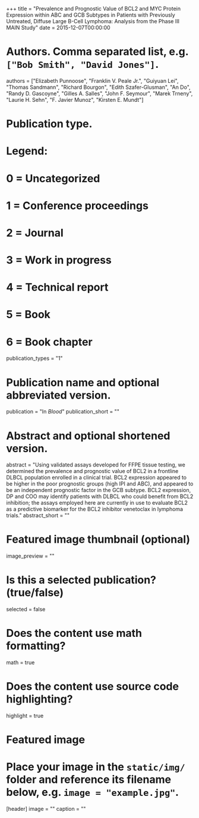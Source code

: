 +++
title = "Prevalence and Prognostic Value of BCL2 and MYC Protein Expression within ABC and GCB Subtypes in Patients with Previously Untreated, Diffuse Large B-Cell Lymphoma: Analysis from the Phase III MAIN Study"
date = 2015-12-07T00:00:00

# Authors. Comma separated list, e.g. `["Bob Smith", "David Jones"]`.
authors = ["Elizabeth Punnoose", "Franklin V. Peale Jr.", "Guiyuan Lei", "Thomas Sandmann", "Richard Bourgon", "Edith Szafer-Glusman", "An Do", "Randy D. Gascoyne", "Gilles A. Salles", "John F. Seymour", "Marek Trneny", "Laurie H. Sehn", "F. Javier Munoz", "Kirsten E. Mundt"]

# Publication type.
# Legend:
# 0 = Uncategorized
# 1 = Conference proceedings
# 2 = Journal
# 3 = Work in progress
# 4 = Technical report
# 5 = Book
# 6 = Book chapter
publication_types = "1"

# Publication name and optional abbreviated version.
publication = "In *Blood*"
publication_short = ""

# Abstract and optional shortened version.
abstract = "Using validated assays developed for FFPE tissue testing, we determined the prevalence and prognostic value of BCL2 in a frontline DLBCL population enrolled in a clinical trial. BCL2 expression appeared to be higher in the poor prognostic groups (high IPI and ABC), and appeared to be an independent prognostic factor in the GCB subtype. BCL2 expression, DP and COO may identify patients with DLBCL who could benefit from BCL2 inhibition; the assays employed here are currently in use to evaluate BCL2 as a predictive biomarker for the BCL2 inhibitor venetoclax in lymphoma trials."
abstract_short = ""

# Featured image thumbnail (optional)
image_preview = ""

# Is this a selected publication? (true/false)
selected = false

# Does the content use math formatting?
math = true

# Does the content use source code highlighting?
highlight = true

# Featured image
# Place your image in the `static/img/` folder and reference its filename below, e.g. `image = "example.jpg"`.
[header]
image = ""
caption = ""
